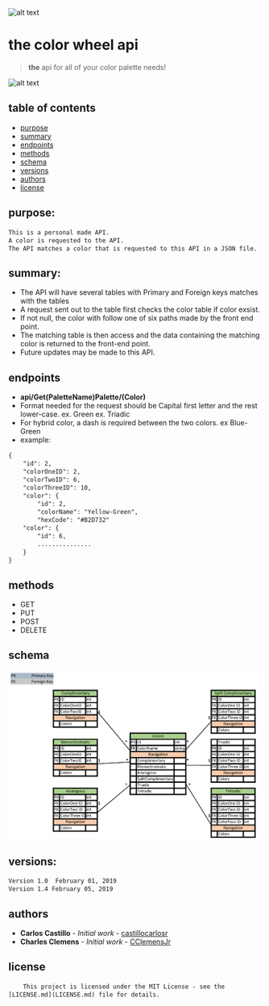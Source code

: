 ![alt text](https://github.com/clothing-color-coordinator/API/blob/master/assets/colorBar1.jpg "Colors")

# the color wheel api
> **the** api for all of your color palette needs!

![alt text](https://github.com/clothing-color-coordinator/API/blob/master/assets/colorBar2.jpg "Colors")

## table of contents
* [purpose](#purpose)
* [summary](#summary)
* [endpoints](#endpoints)
* [methods](#methods)
* [schema](#schema)
* [versions](#versions)
* [authors](#authors)
* [license](#license)



## purpose:
```
This is a personal made API.
A color is requested to the API.
The API matches a color that is requested to this API in a JSON file.
```

## summary:
- The API will have several tables with Primary and Foreign keys matches with the tables
- A request sent out to the table first checks the color table if color exsist.
- If not null, the color with follow one of six paths made by the front end point.
- The matching table is then access and the data containing the matching color is returned to the front-end point.
- Future updates may be made to this API.

## endpoints
- **api/Get(PaletteName)Palette/(Color)**
- Format needed for the request should be Capital first letter and the rest lower-case.  ex. Green
ex. Triadic
- For hybrid color, a dash is required between the two colors. ex Blue-Green
- example:  
```
{
    "id": 2,
    "colorOneID": 2,
    "colorTwoID": 6,
    "colorThreeID": 10,
    "color": {
        "id": 2,
        "colorName": "Yellow-Green",
        "hexCode": "#B2D732"
    "color": {
        "id": 6,
        ...............       
    }
}
```
## methods
* GET
* PUT
* POST
* DELETE


## schema
![](assets/MidtermTables.PNG?raw=true)

## versions:
```
Version 1.0  February 01, 2019
Version 1.4 February 05, 2019
```


## authors
* **Carlos Castillo** - *Initial work* - [castillocarlosr](https://github.com/castillocarlosr])
* **Charles Clemens** - *Initial work* - [CClemensJr](https://github.com/CClemensJr)

## license
```
	This project is licensed under the MIT License - see the [LICENSE.md](LICENSE.md) file for details.
```